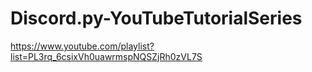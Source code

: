 # Discord.py-YouTubeTutorialSeries
https://www.youtube.com/playlist?list=PL3rq_6csixVh0uawrmspNQSZjRh0zVL7S
